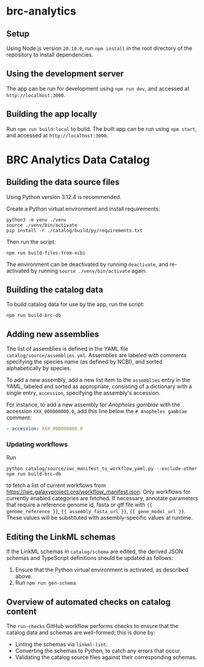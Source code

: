 # brc-analytics

## Setup

Using Node.js version `20.10.0`, run `npm install` in the root directory of the repository to install dependencies.

## Using the development server

The app can be run for development using `npm run dev`, and accessed at `http://localhost:3000`.

## Building the app locally

Run `npm run build:local` to build. The built app can be run using `npm start`, and accessed at `http://localhost:3000`.

# BRC Analytics Data Catalog

## Building the data source files

Using Python version 3.12.4 is recommended.

Create a Python virtual environment and install requirements:

```shell
python3 -m venv ./venv
source ./venv/bin/activate
pip install -r ./catalog/build/py/requirements.txt
```

Then run the script:

```shell
npm run build-files-from-ncbi
```

The environment can be deactivated by running `deactivate`, and re-activated by running `source ./venv/bin/activate`
again.

## Building the catalog data

To build catalog data for use by the app, run the script:

```shell
npm run build-brc-db
```

## Adding new assemblies

The list of assemblies is defined in the YAML file `catalog/source/assemblies.yml`. Assemblies are labeled
with comments specifying the species name (as defined by NCBI), and sorted alphabetically by species.

To add a new assembly, add a new list item to the `assemblies` entry in the YAML, labeled and sorted as appropriate,
consisting of a dictionary with a single entry, `accession`, specifying the assembly's accession.

For instance, to add a new assembly for _Anopheles gambiae_ with the accession `XXX_000000000.0`, add this line below
the `# Anopheles gambiae` comment:

```yaml
- accession: XXX_000000000.0
```

### Updating workflows

Run

```shell
python catalog/source/iwc_manifest_to_workflow_yaml.py --exclude-other
npm run build-brc-db
```

to fetch a list of current workflows from https://iwc.galaxyproject.org/workflow_manifest.json.
Only workflows for currently enabled categories are fetched.
If necessary, annotate parameters that require a reference genome id, fasta or gtf file with
`{{ genome_reference }}`, `{{ assembly_fasta_url }}`, `{{ gene_model_url }}`.
These values will be substituted with assembly-specific values at runtime.

## Editing the LinkML schemas

If the LinkML schemas in `catalog/schema` are edited, the derived JSON schemas and TypeScript definitions should be updated
as follows:

1. Ensure that the Python virtual environment is activated, as described above.
1. Run `npm run gen-schema`.

## Overview of automated checks on catalog content

The `run-checks` GitHub workflow performs checks to ensure that the catalog data and schemas are well-formed; this is done by:

- Linting the schemas via `linkml-lint`.
- Converting the schemas to Python, to catch any errors that occur.
- Validating the catalog source files against their corresponding schemas.
